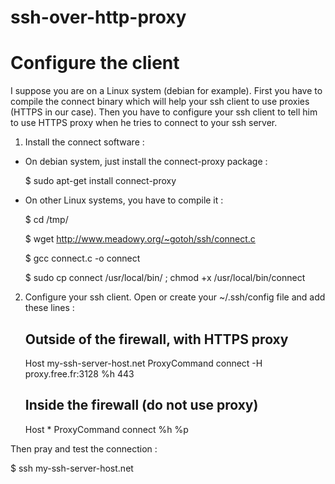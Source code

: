 ssh-over-http-proxy
===================

# Configure the client

I suppose you are on a Linux system (debian for example). First you have to compile the connect binary which will help your ssh client to use proxies (HTTPS in our case). Then you have to configure your ssh client to tell him to use HTTPS proxy when he tries to connect to your ssh server.

1. Install the connect software :

* On debian system, just install the connect-proxy package :

  $ sudo apt-get install connect-proxy

* On other Linux systems, you have to compile it :

  $ cd /tmp/

  $ wget http://www.meadowy.org/~gotoh/ssh/connect.c

  $ gcc connect.c -o connect

  $ sudo cp connect /usr/local/bin/ ; chmod +x /usr/local/bin/connect

2. Configure your ssh client. Open or create your ~/.ssh/config file and add these lines :

   ## Outside of the firewall, with HTTPS proxy
   Host my-ssh-server-host.net
     ProxyCommand connect -H proxy.free.fr:3128 %h 443
   ## Inside the firewall (do not use proxy)
   Host *
      ProxyCommand connect %h %p

Then pray and test the connection :

   $ ssh my-ssh-server-host.net
